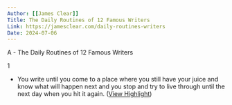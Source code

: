 ```yaml
---
Author: [[James Clear]]
Title: The Daily Routines of 12 Famous Writers
Link: https://jamesclear.com/daily-routines-writers
Date: 2024-07-06
---
```

A - The Daily Routines of 12 Famous Writers

1
- You write until you come to a place where you still have your juice and know what will happen next and you stop and try to live through until the next day when you hit it again. ([View Highlight](https://read.readwise.io/read/01h01b4nyb7dhpg9fd8z8sq6b8))
